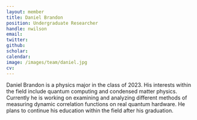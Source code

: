 ```yaml
---
layout: member
title: Daniel Brandon
position: Undergraduate Researcher
handle: nwilson
email: 
twitter: 
github: 
scholar:
calendar:
image: /images/team/daniel.jpg
cv:
---
```


Daniel Brandon is a physics major in the class of 2023. His interests within the field include quantum computing and condensed matter physics. Currently he is working on examining and analyzing different methods of measuring dynamic correlation functions on real quantum hardware. He plans to continue his education within the field after his graduation.
